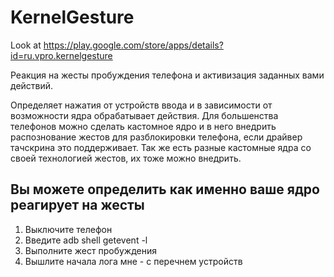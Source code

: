 # KernelGesture
Look at https://play.google.com/store/apps/details?id=ru.vpro.kernelgesture

Реакция на жесты пробуждения телефона и активизация заданных вами действий.

Определяет нажатия от устройств ввода и в зависимости от возможности ядра обрабатывает действия.
Для большенства телефонов можно сделать кастомное ядро и в него внедрить распознование жестов для разблокировки телефона, если драйвер тачскрина это поддерживает.
Так же есть разные кастомные ядра со своей технологией жестов, их тоже можно внедрить.

## Вы можете определить как именно ваше ядро реагирует на жесты
1. Выключите телефон
2. Введите adb shell getevent -l
3. Выполните жест пробуждения
4. Вышлите начала лога мне - с перечнем устройств
